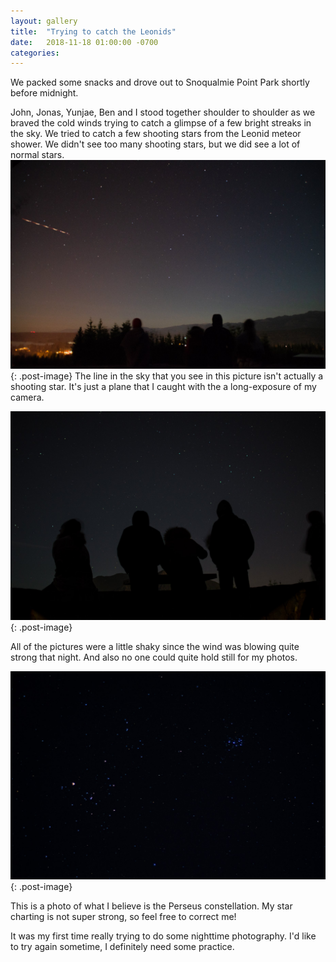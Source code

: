 ```yaml
---
layout: gallery
title:  "Trying to catch the Leonids"
date:   2018-11-18 01:00:00 -0700
categories: 
---
```

We packed some snacks and drove out to Snoqualmie Point Park shortly before midnight.
<!--more-->
John, Jonas, Yunjae, Ben and I stood together shoulder to shoulder as we braved the cold winds trying to catch a glimpse of a few bright streaks in the sky.
We tried to catch a few shooting stars from the Leonid meteor shower. We didn't see too many shooting stars, but we did see a lot of normal stars.
![](/assets/2018-11-18-stars/2_stars.jpg){: .post-image}
The line in the sky that you see in this picture isn't actually a shooting star. It's just a plane that I caught with the a long-exposure of my camera.

![](/assets/2018-11-18-stars/3_lineup.jpg){: .post-image}

All of the pictures were a little shaky since the wind was blowing quite strong that night. And also no one could quite hold still for my photos.

![](/assets/2018-11-18-stars/4_perseus.jpg){: .post-image}

This is a photo of what I believe is the Perseus constellation. My star charting is not super strong, so feel free to correct me!

It was my first time really trying to do some nighttime photography.
I'd like to try again sometime, I definitely need some practice.
